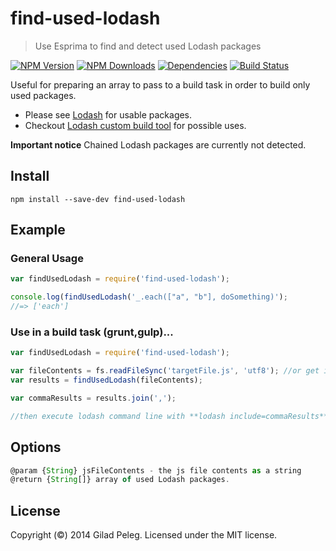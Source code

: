 # find-used-lodash
> Use Esprima to find and detect used Lodash packages

[![NPM Version](http://img.shields.io/npm/v/find-used-lodash.svg?style=flat)](https://npmjs.org/package/find-used-lodash)
[![NPM Downloads](http://img.shields.io/npm/dm/find-used-lodash.svg?style=flat)](https://npmjs.org/package/find-used-lodash)
[![Dependencies](http://img.shields.io/gemnasium/pgilad/find-used-lodash.svg?style=flat)](https://gemnasium.com/pgilad/find-used-lodash)
[![Build Status](http://img.shields.io/travis/pgilad/find-used-lodash.svg?style=flat)](https://travis-ci.org/pgilad/find-used-lodash)

Useful for preparing an array to pass to a build task in order to build only used packages.

* Please see [Lodash](http://lodash.com/) for usable packages.
* Checkout [Lodash custom build tool](http://lodash.com/custom-builds) for possible uses.

**Important notice** Chained Lodash packages are currently not detected.

## Install

```
npm install --save-dev find-used-lodash
```

## Example

### General Usage

```js
var findUsedLodash = require('find-used-lodash');

console.log(findUsedLodash('_.each(["a", "b"], doSomething)');
//=> ['each']
```

### Use in a build task (grunt,gulp)...

```js
var findUsedLodash = require('find-used-lodash');

var fileContents = fs.readFileSync('targetFile.js', 'utf8'); //or get it from file stream
var results = findUsedLodash(fileContents);

var commaResults = results.join(',');

//then execute lodash command line with **lodash include=commaResults**
```

## Options

```js
@param {String} jsFileContents - the js file contents as a string
@return {String[]} array of used Lodash packages.
```

## License
Copyright (©) 2014 Gilad Peleg. Licensed under the MIT license.
